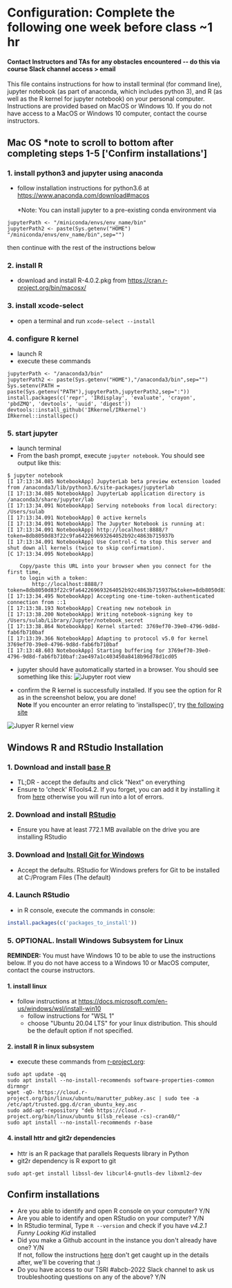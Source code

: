 # Configuration: Complete the following one week before class ~1 hr
#### Contact Instructors and TAs for any obstacles encountered -- do this via course Slack channel access > email
This file contains instructions for how to install terminal (for command line), jupyter notebook (as part of anaconda, which includes python 3), and R (as well as the R kernel for jupyter notebook) on your personal computer. Instructions are provided based on MacOS or Windows 10.  If you do not have access to a MacOS or Windows 10 computer, contact the course instructors. 

## Mac OS *note to scroll to bottom after completing steps 1-5 ['Confirm installations']

### 1. install python3 and jupyter using anaconda
* follow installation instructions for python3.6 at https://www.anaconda.com/download#macos <br><br>
*Note: You can install jupyter to a pre-existing conda environment via
```
jupyterPath <- "/miniconda/envs/env_name/bin"
jupyterPath2 <- paste(Sys.getenv("HOME")
"/miniconda/envs/env_name/bin",sep="")
```
then continue with the rest of the instructions below

### 2. install R
* download and install R-4.0.2.pkg from https://cran.r-project.org/bin/macosx/

### 3. install xcode-select
* open a terminal and run `xcode-select --install`

### 4. configure R kernel
* launch R
* execute these commands
```
jupyterPath <- "/anaconda3/bin"
jupyterPath2 <- paste(Sys.getenv("HOME"),"/anaconda3/bin",sep="")
Sys.setenv(PATH = paste(Sys.getenv("PATH"),jupyterPath,jupyterPath2,sep=":"))
install.packages(c('repr', 'IRdisplay', 'evaluate', 'crayon', 'pbdZMQ', 'devtools', 'uuid', 'digest'))
devtools::install_github('IRkernel/IRkernel')
IRkernel::installspec()
```

### 5. start jupyter
* launch terminal
* From the bash prompt, execute `jupyter notebook`. You should see output like this: 
```
$ jupyter notebook
[I 17:13:34.085 NotebookApp] JupyterLab beta preview extension loaded from /anaconda3/lib/python3.6/site-packages/jupyterlab
[I 17:13:34.085 NotebookApp] JupyterLab application directory is /anaconda3/share/jupyter/lab
[I 17:13:34.091 NotebookApp] Serving notebooks from local directory: /Users/sulab
[I 17:13:34.091 NotebookApp] 0 active kernels
[I 17:13:34.091 NotebookApp] The Jupyter Notebook is running at:
[I 17:13:34.091 NotebookApp] http://localhost:8888/?token=8db8050d83f22c9fa642269693264052b92c4863b715937b
[I 17:13:34.091 NotebookApp] Use Control-C to stop this server and shut down all kernels (twice to skip confirmation).
[C 17:13:34.095 NotebookApp] 
    
    Copy/paste this URL into your browser when you connect for the first time,
    to login with a token:
        http://localhost:8888/?token=8db8050d83f22c9fa642269693264052b92c4863b715937b&token=8db8050d83f22c9fa642269693264052b92c4863b715937b
[I 17:13:34.495 NotebookApp] Accepting one-time-token-authenticated connection from ::1
[I 17:13:38.193 NotebookApp] Creating new notebook in 
[I 17:13:38.200 NotebookApp] Writing notebook-signing key to /Users/sulab/Library/Jupyter/notebook_secret
[I 17:13:38.864 NotebookApp] Kernel started: 3769ef70-39e0-4796-9d8d-fab6fb710baf
[I 17:13:39.366 NotebookApp] Adapting to protocol v5.0 for kernel 3769ef70-39e0-4796-9d8d-fab6fb710baf
[I 17:13:48.603 NotebookApp] Starting buffering for 3769ef70-39e0-4796-9d8d-fab6fb710baf:2ae497a1c403450a8418b96d78d1cd05
```

* jupyter should have automatically started in a browser. You should see something like this:
![Jupyter root view](https://user-images.githubusercontent.com/2635409/42073862-da786178-7b1d-11e8-93a6-ccab73c21b1e.png)

* confirm the R kernel is successfully installed.  If you see the option for R as in the screenshot below, you are done!<br>
**Note** If you encounter an error relating to 'installspec()', try [the following site](https://medium.com/@kyleake/how-to-install-r-in-jupyter-with-irkernel-in-3-steps-917519326e41)

![Jupyer R kernel view](https://user-images.githubusercontent.com/2635409/42073870-e6022f56-7b1d-11e8-9cbd-77e607599bdb.png)


## Windows R and RStudio Installation

### 1. Download and install [base R](https://cran.rstudio.com/bin/windows/base/R-4.2.1-win.exe)
* TL;DR - accept the defaults and click "Next" on everything
* Ensure to 'check' RTools4.2. If you forget, you can add it by installing it from [here](https://cran.rstudio.com/bin/windows/Rtools/rtools42/files/rtools42-5253-5107-signed.exe) otherwise you will run into a lot of errors.


### 2. Download and install [RStudio](https://www.rstudio.com/products/rstudio/download/#download)
* Ensure you have at least 772.1 MB available on the drive you are installing RStudio

### 3. Download and [Install Git for Windows](https://github.com/git-for-windows/git/releases/download/v2.37.1.windows.1/Git-2.37.1-64-bit.exe)
* Accept the defaults. RStudio for Windows prefers for Git to be installed at C:/Program Files (The default)

### 4. Launch RStudio
* in R console, execute the commands in console:
```R
install.packages(c('packages_to_install'))
```

### 5. OPTIONAL. Install Windows Subsystem for Linux
**REMINDER:** You must have Windows 10 to be able to use the instructions below.  If you do not have access to a Windows 10 or MacOS computer, contact the course instructors.

#### 1. install linux
* follow instructions at https://docs.microsoft.com/en-us/windows/wsl/install-win10
   * follow instructions for "WSL 1"
   * choose "Ubuntu 20.04 LTS" for your linux distribution. This should be the default option if not specified.


#### 2. install R in linux subsystem
* execute these commands from [r-project.org](https://cloud.r-project.org/bin/linux/ubuntu/#install-r): 
```
sudo apt update -qq
sudo apt install --no-install-recommends software-properties-common dirmngr
wget -qO- https://cloud.r-project.org/bin/linux/ubuntu/marutter_pubkey.asc | sudo tee -a /etc/apt/trusted.gpg.d/cran_ubuntu_key.asc
sudo add-apt-repository "deb https://cloud.r-project.org/bin/linux/ubuntu $(lsb_release -cs)-cran40/"
sudo apt install --no-install-recommends r-base
```

#### 4. install httr and git2r dependencies
* httr is an R package that parallels Requests library in Python
* git2r dependency is R export to git
```
sudo apt-get install libssl-dev libcurl4-gnutls-dev libxml2-dev
```


## Confirm installations
* Are you able to identify and open R console on your computer? Y/N
* Are you able to identify and open RStudio on your computer? Y/N
* In RStudio terminal, Type `R --version` and check if you have *v4.2.1 Funny Looking Kid* installed 
* Did you make a Github account in the instance you don't already have one? Y/N <br>
If not, follow the instructions [here](https://www.wikihow.com/Create-an-Account-on-GitHub) don't get caught up in the details after, we'll be covering that :)<br>
* Do you have access to our TSRI #abcb-2022 Slack channel to ask us troubleshooting questions on any of the above? Y/N
